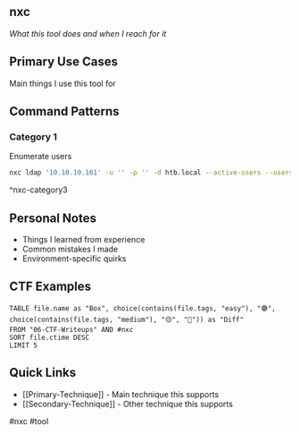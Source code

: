 ## nxc

_What this tool does and when I reach for it_

## Primary Use Cases

Main things I use this tool for

## Command Patterns

### Category 1

Enumerate users
```bash
nxc ldap '10.10.10.161' -u '' -p '' -d htb.local --active-users --users-export files/users.txt
```
^nxc-category3



## Personal Notes

- Things I learned from experience
- Common mistakes I made
- Environment-specific quirks

## CTF Examples

```dataview
TABLE file.name as "Box", choice(contains(file.tags, "easy"), "🟢", choice(contains(file.tags, "medium"), "🟡", "🔴")) as "Diff"
FROM "06-CTF-Writeups" AND #nxc
SORT file.ctime DESC
LIMIT 5
```

## Quick Links

- [[Primary-Technique]] - Main technique this supports
- [[Secondary-Technique]] - Other technique this supports

#nxc #tool